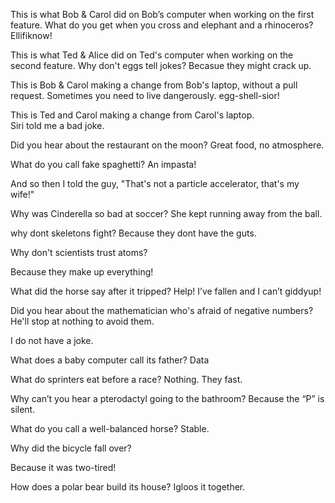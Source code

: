 This is what Bob & Carol did on Bob’s computer when working on the first feature. 
What do you get when you cross and elephant and a rhinoceros? Ellifiknow!  

This is what Ted & Alice did on Ted's computer when working on the second feature.
Why don't eggs tell jokes?
Becasue they might crack up.

This is Bob & Carol making a change from Bob's laptop, without a pull request.
Sometimes you need to live dangerously.
egg-shell-sior!

This is Ted and Carol making a change from Carol's laptop.  
Siri told me a bad joke.

Did you hear about the restaurant on the moon? Great food, no atmosphere.

What do you call fake spaghetti? An impasta!

And so then I told the guy, "That's not a particle accelerator, that's my wife!"

Why was Cinderella so bad at soccer? She kept running away from the ball.

why dont skeletons fight? Because they dont have the guts.

Why don't scientists trust atoms?

Because they make up everything!

What did the horse say after it tripped? Help! I’ve fallen and I can’t giddyup!

Did you hear about the mathematician who's afraid of negative numbers? He'll stop at nothing to avoid them.

I do not have a joke.

What does a baby computer call its father? Data

What do sprinters eat before a race? Nothing. They fast.

Why can’t you hear a pterodactyl going to the bathroom? Because the “P” is silent.

What do you call a well-balanced horse? Stable.

Why did the bicycle fall over?

Because it was two-tired!

How does a polar bear build its house? Igloos it together.

